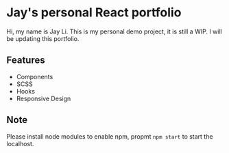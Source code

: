 # Jay's personal React portfolio

Hi, my name is Jay Li. This is my personal demo project, it is still a WIP. I will be updating this portfolio.
## Features
- Components
- SCSS
- Hooks
- Responsive Design
## Note
Please install node modules to enable npm, propmt `npm start` to start the localhost.
